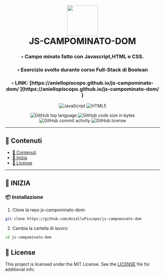 <div align="center">
<h1 align="center">
<img src="https://img.shields.io/badge/JavaScript-F7DF1E.svg?style&logo=JavaScript&logoColor=black" width="100" />
<br>JS-CAMPOMINATO-DOM
</h1>
<h3>◦ Campo minato fatto con Javascript,HTML e CSS.</h3>
<h3>◦ Esercizio svolto durante corso Full-Stack di Boolean</h3>
<h3>◦ LINK: [https://aniellopiscopo.github.io/js-campominato-dom/
](https://aniellopiscopo.github.io/js-campominato-dom/
) </h3>
    
<p align="center">
<img src="https://img.shields.io/badge/JavaScript-F7DF1E.svg?style&logo=JavaScript&logoColor=black" alt="JavaScript" />
<img src="https://img.shields.io/badge/HTML5-E34F26.svg?style&logo=HTML5&logoColor=white" alt="HTML5" />
</p>
<img src="https://img.shields.io/github/languages/top/AnielloPiscopo/js-campominato-dom?style&color=5D6D7E" alt="GitHub top language" />
<img src="https://img.shields.io/github/languages/code-size/AnielloPiscopo/js-campominato-dom?style&color=5D6D7E" alt="GitHub code size in bytes" />
<img src="https://img.shields.io/github/commit-activity/m/AnielloPiscopo/js-campominato-dom?style&color=5D6D7E" alt="GitHub commit activity" />
<img src="https://img.shields.io/github/license/AnielloPiscopo/js-campominato-dom?style&color=5D6D7E" alt="GitHub license" />
</div>

---

## 📒 Contenuti
- [📒 Contenuti](#-contenuti)
- [🚀 Inizia](#-inizia)
- [📄 License](#-license)

---

## 🚀 INIZIA

### 📦 Installazione

1. Clone la repo js-campominato-dom:
```sh
git clone https://github.com/AnielloPiscopo/js-campominato-dom
```

2. Cambia la cartella di lavoro:
```sh
cd js-campominato-dom
```

## 📄 License

This project is licensed under the MIT License. See the [LICENSE](./LICENSE) file for additional info.
